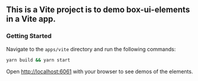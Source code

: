 ## This is a Vite project is to demo box-ui-elements in a Vite app.

### Getting Started

Navigate to the `apps/vite` directory and run the following commands:

```bash
yarn build && yarn start
```

Open [http://localhost:6061](http://localhost:6061) with your browser to see demos of the elements.
